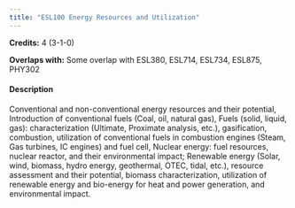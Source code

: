 ```yaml
---
title: "ESL100 Energy Resources and Utilization"
---
```

**Credits:** 4 (3-1-0)

**Overlaps with:** Some overlap with ESL380, ESL714, ESL734, ESL875, PHY302

#### Description
Conventional and non-conventional energy resources and their potential, Introduction of conventional fuels (Coal, oil, natural gas), Fuels (solid, liquid, gas): characterization (Ultimate, Proximate analysis, etc.), gasification, combustion, utilization of conventional fuels in combustion engines (Steam, Gas turbines, IC engines) and fuel cell, Nuclear energy: fuel resources, nuclear reactor, and their environmental impact; Renewable energy (Solar, wind, biomass, hydro energy, geothermal, OTEC, tidal, etc.), resource assessment and their potential, biomass characterization, utilization of renewable energy and bio-energy for heat and power generation, and environmental impact.